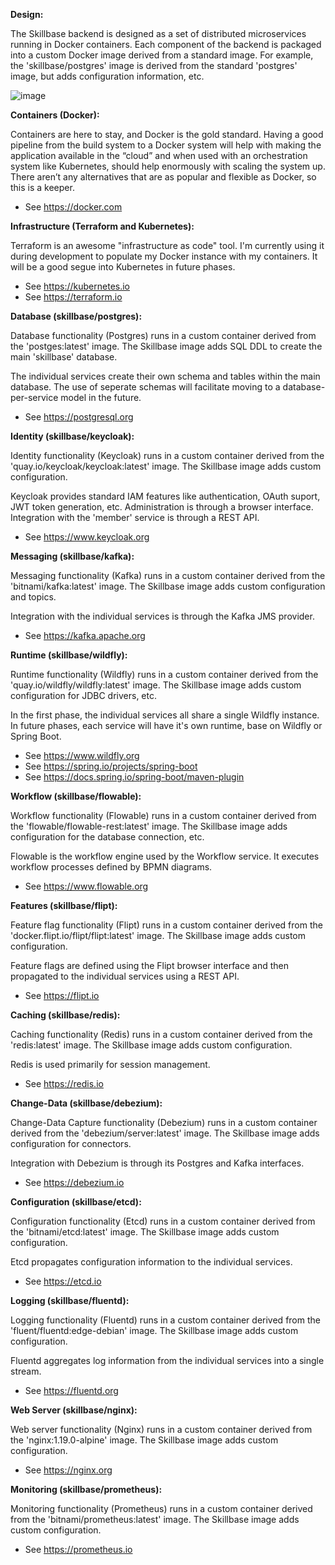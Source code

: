 **Design:**

The Skillbase backend is designed as a set of distributed microservices running in Docker containers. Each component of the backend is packaged into a custom Docker image derived from a standard image. For example, the 'skillbase/postgres' image is derived from the standard 'postgres' image, but adds configuration information, etc.

![image](https://github.com/stephenbuck/skillbase/assets/1750488/857efe62-18e9-4426-b38f-1d339c8b4a8c)

**Containers (Docker):**

Containers are here to stay, and Docker is the gold standard. Having a good pipeline from the build system to a Docker system will help with making the application available in the “cloud” and when used with an orchestration system like Kubernetes, should help enormously with scaling the system up. There aren’t any alternatives that are as popular and flexible as Docker, so this is a keeper.

* See https://docker.com

**Infrastructure (Terraform and Kubernetes):**

Terraform is an awesome "infrastructure as code" tool. I'm currently using it during development to populate my Docker instance with my containers. It will be a good segue into Kubernetes in future phases.

* See https://kubernetes.io
* See https://terraform.io

**Database (skillbase/postgres):**

Database functionality (Postgres) runs in a custom container derived from the 'postges:latest' image. The Skillbase image adds SQL DDL to create the main 'skillbase' database.

The individual services create their own schema and tables within the main database.
The use of seperate schemas will facilitate moving to a database-per-service model
in the future.

* See https://postgresql.org

**Identity (skillbase/keycloak):**

Identity functionality (Keycloak) runs in a custom container derived from the
'quay.io/keycloak/keycloak:latest' image. The Skillbase image adds custom configuration.

Keycloak provides standard IAM features like authentication, OAuth suport, JWT token
generation, etc. Administration is through a browser interface. Integration with
the 'member' service is through a REST API.

* See https://www.keycloak.org

**Messaging (skillbase/kafka):**

Messaging functionality (Kafka) runs in a custom container derived from the 'bitnami/kafka:latest' image. The Skillbase image adds custom configuration and topics.

Integration with the individual services is through the Kafka JMS provider.

* See https://kafka.apache.org

**Runtime (skillbase/wildfly):**

Runtime functionality (Wildfly) runs in a custom container derived from the
'quay.io/wildfly/wildfly:latest' image. The Skillbase image adds custom configuration
for JDBC drivers, etc.

In the first phase, the individual services all share a single Wildfly instance.
In future phases, each service will have it's own runtime, base on Wildfly or
Spring Boot.

* See https://www.wildfly.org
* See https://spring.io/projects/spring-boot
* See https://docs.spring.io/spring-boot/maven-plugin

**Workflow (skillbase/flowable):**

Workflow functionality (Flowable) runs in a custom container derived from the
'flowable/flowable-rest:latest' image. The Skillbase image adds configuration
for the database connection, etc.

Flowable is the workflow engine used by the Workflow service. It executes workflow
processes defined by BPMN diagrams.

* See https://www.flowable.org

**Features (skillbase/flipt):**

Feature flag functionality (Flipt) runs in a custom container derived from the
'docker.flipt.io/flipt/flipt:latest' image. The Skillbase image adds custom
configuration.

Feature flags are defined using the Flipt browser interface and then
propagated to the individual services using a REST API.

* See https://flipt.io

**Caching (skillbase/redis):**

Caching functionality (Redis) runs in a custom container derived from the 'redis:latest'
image. The Skillbase image adds custom configuration.

Redis is used primarily for session management.

* See https://redis.io

**Change-Data (skillbase/debezium):**

Change-Data Capture functionality (Debezium) runs in a custom container derived from the 'debezium/server:latest' image. The Skillbase image adds configuration for connectors.

Integration with Debezium is through its Postgres and Kafka interfaces.

* See https://debezium.io

**Configuration (skillbase/etcd):**

Configuration functionality (Etcd) runs in a custom container derived from the 'bitnami/etcd:latest' image. The Skillbase image adds custom configuration.

Etcd propagates configuration information to the individual services.

* See https://etcd.io

**Logging (skillbase/fluentd):**

Logging functionality (Fluentd) runs in a custom container derived from the 'fluent/fluentd:edge-debian' image. The Skillbase image adds custom configuration.

Fluentd aggregates log information from the individual services into a single stream.

* See https://fluentd.org

**Web Server (skillbase/nginx):**

Web server functionality (Nginx) runs in a custom container derived from the 'nginx:1.19.0-alpine' image. The Skillbase image adds custom configuration.

* See https://nginx.org

**Monitoring (skillbase/prometheus):**

Monitoring functionality (Prometheus) runs in a custom container derived from the 'bitnami/prometheus:latest' image. The Skillbase image adds custom configuration.

* See https://prometheus.io
